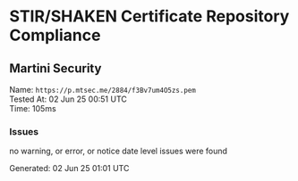 # STIR/SHAKEN Certificate Repository Compliance

## Martini Security

Name: `https://p.mtsec.me/2884/f3Bv7um4O5zs.pem`\
Tested At: 02 Jun 25 00:51 UTC\
Time: 105ms

### Issues

no warning, or error, or notice date level issues were found

Generated: 02 Jun 25 01:01 UTC